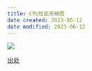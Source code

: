 ```yaml
---
title: CPU性能天梯图
date created: 2023-06-12
date modified: 2023-06-12
---
```


![](https://vercel-proxy.norah1to.com/proxy/raw.githubusercontent.com/NoraH1to/cdn/master/img/20230612202320.png)

[出处](https://tieba.baidu.com/p/5005825360)